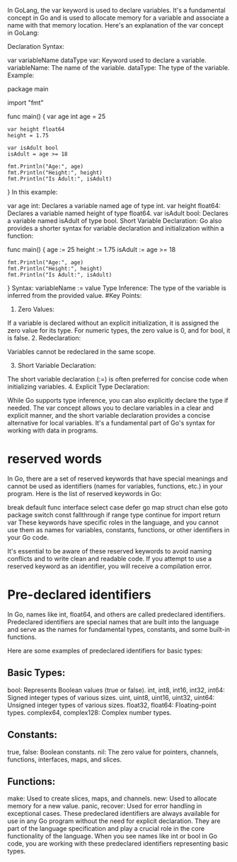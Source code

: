  In GoLang, the var keyword is used to declare variables. It's a fundamental concept in Go and is used to allocate memory for a variable and associate a name with that memory location. Here's an explanation of the var concept in GoLang:

Declaration Syntax:

var variableName dataType
var: Keyword used to declare a variable.
variableName: The name of the variable.
dataType: The type of the variable.
Example:

package main

import "fmt"

func main() {
    var age int
    age = 25

    var height float64
    height = 1.75

    var isAdult bool
    isAdult = age >= 18

    fmt.Println("Age:", age)
    fmt.Println("Height:", height)
    fmt.Println("Is Adult:", isAdult)
}
In this example:

var age int: Declares a variable named age of type int.
var height float64: Declares a variable named height of type float64.
var isAdult bool: Declares a variable named isAdult of type bool.
Short Variable Declaration:
Go also provides a shorter syntax for variable declaration and initialization within a function:

func main() {
    age := 25
    height := 1.75
    isAdult := age >= 18

    fmt.Println("Age:", age)
    fmt.Println("Height:", height)
    fmt.Println("Is Adult:", isAdult)
}
Syntax:
variableName := value
Type Inference:
The type of the variable is inferred from the provided value.
#Key Points:
1. Zero Values:

If a variable is declared without an explicit initialization, it is assigned the zero value for its type. For numeric types, the zero value is 0, and for bool, it is false.
2. Redeclaration:

Variables cannot be redeclared in the same scope.

3. Short Variable Declaration:

The short variable declaration (:=) is often preferred for concise code when initializing variables.
4. Explicit Type Declaration:

While Go supports type inference, you can also explicitly declare the type if needed.
The var concept allows you to declare variables in a clear and explicit manner, and the short variable declaration provides a concise alternative for local variables. It's a fundamental part of Go's syntax for working with data in programs.

# reserved words
In Go, there are a set of reserved keywords that have special meanings and cannot be used as identifiers (names for variables, functions, etc.) in your program. Here is the list of reserved keywords in Go:

break       default     func        interface   select
case        defer       go          map         struct
chan        else        goto        package     switch
const       fallthrough if          range       type
continue    for         import      return      var
These keywords have specific roles in the language, and you cannot use them as names for variables, constants, functions, or other identifiers in your Go code.

It's essential to be aware of these reserved keywords to avoid naming conflicts and to write clean and readable code. If you attempt to use a reserved keyword as an identifier, you will receive a compilation error.

# Pre-declared identifiers

In Go, names like int, float64, and others are called predeclared identifiers. Predeclared identifiers are special names that are built into the language and serve as the names for fundamental types, constants, and some built-in functions.

Here are some examples of predeclared identifiers for basic types:

## Basic Types:

bool: Represents Boolean values (true or false).
int, int8, int16, int32, int64: Signed integer types of various sizes.
uint, uint8, uint16, uint32, uint64: Unsigned integer types of various sizes.
float32, float64: Floating-point types.
complex64, complex128: Complex number types.

## Constants:

true, false: Boolean constants.
nil: The zero value for pointers, channels, functions, interfaces, maps, and slices.

## Functions:

make: Used to create slices, maps, and channels.
new: Used to allocate memory for a new value.
panic, recover: Used for error handling in exceptional cases.
These predeclared identifiers are always available for use in any Go program without the need for explicit declaration. They are part of the language specification and play a crucial role in the core functionality of the language. When you see names like int or bool in Go code, you are working with these predeclared identifiers representing basic types.








